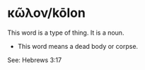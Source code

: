 # κῶλον/kōlon
This word is a type of thing. It is a noun. 

* This word means a dead body or corpse.

See: Hebrews 3:17
